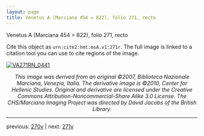 ```yaml
---
layout: page
title: Venetus A (Marciana 454 = 822), folio 271, recto
---
```


Venetus A (Marciana 454 = 822), folio 271, recto

Cite this object as `urn:cite2:hmt:msA.v1:271r`.  The full image is linked to a citation tool you can use to cite regions of the image.

[![VA271RN_0441](http://www.homermultitext.org/iipsrv?IIIF=/project/homer/pyramidal/deepzoom/hmt/vaimg/2017a/VA271RN_0441.tif/full/800,/0/default.jpg)](http://www.homermultitext.org/ict2/?urn=urn:cite2:hmt:vaimg.2017a:VA271RN_0441) 

<p style="text-align: center; font-style: italic;">This image was derived from an original ©2007, Biblioteca Nazionale Marciana, Venezia, Italia. The derivative image is ©2010, Center for Hellenic Studies. Original and derivative are licensed under the Creative Commons Attribution-Noncommercial-Share Alike 3.0 License. The CHS/Marciana Imaging Project was directed by David Jacobs of the British Library.</p>

---

previous: [270v](../270v/) | next: [271v](../271v/)